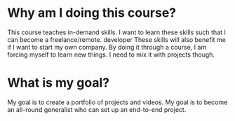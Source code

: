 # Why am I doing this course?

This course teaches in-demand skills. 
I want to learn these skills such that I can become a freelance/remote. developer
These skills will also benefit me if I want to start my own company.
By doing it through a course, I am forcing myself to learn new things.
I need to mix it with projects though.

# What is my goal?

My goal is to create a portfolio of projects and videos.
My goal is to become an all-round generalist who can set up an end-to-end project.
